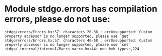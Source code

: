 # Module stdgo.errors has compilation errors, please do not use:
```
stdgo/errors/Errors.hx:57: characters 20-38 : errUnsupported: Custom property accessor is no longer supported, please use `get`
stdgo/errors/Errors.hx:57: characters 40-58 : errUnsupported: Custom property accessor is no longer supported, please use `set`
stdgo/_internal/internal/Macro.macro.hx:44: non hxb types:,224

```

